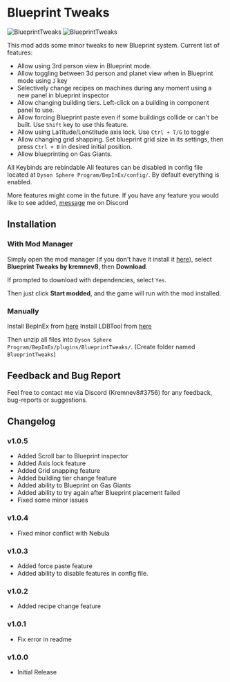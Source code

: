 # Blueprint Tweaks
![BlueprintTweaks](https://raw.githubusercontent.com/kremnev8/DSP-Mods/master/Mods/BlueprintTweaks/recipe-preview.gif)
![BlueprintTweaks](https://raw.githubusercontent.com/kremnev8/DSP-Mods/master/Mods/BlueprintTweaks/force-preview.gif)

This mod adds some minor tweaks to new Blueprint system. 
Current list of features:
- Allow using 3rd person view in Blueprint mode.
- Allow toggling between 3d person and planet view when in Blueprint mode using `J` key
- Selectively change recipes on machines during any moment using a new panel in blueprint inspector
- Allow changing building tiers. Left-click on a building in component panel to use.
- Allow forcing Blueprint paste even if some buildings collide or can't be built. Use `Shift` key to use this feature.
- Allow using La`T`itude/Lon`G`titude axis lock. Use `Ctrl + T/G` to toggle
- Allow changing grid shapping. Set blueprint grid size in its settings, then press `Ctrl + B` in desired initial position.
- Allow blueprinting on Gas Giants.

All Keybinds are rebindable
All features can be disabled in config file located at `Dyson Sphere Program/BepInEx/config/`. By default everything is enabled.

More features might come in the future. If you have any feature you would like to see added, [message](#feedback-and-bug-report) me on Discord

## Installation
### With Mod Manager

Simply open the mod manager (if you don't have it install it [here](https://dsp.thunderstore.io/package/ebkr/r2modman/)), select **Blueprint Tweaks by kremnev8**, then **Download**.

If prompted to download with dependencies, select `Yes`.

Then just click **Start modded**, and the game will run with the mod installed.

### Manually
Install BepInEx from [here](https://dsp.thunderstore.io/package/xiaoye97/BepInEx/)
Install LDBTool from [here](https://dsp.thunderstore.io/package/xiaoye97/LDBTool/)

Then unzip all files into `Dyson Sphere Program/BepInEx/plugins/BlueprintTweaks/`. (Create folder named `BlueprintTweaks`)

## Feedback and Bug Report
Feel free to contact me via Discord (Kremnev8#3756) for any feedback, bug-reports or suggestions.

## Changelog
### v1.0.5
- Added Scroll bar to Blueprint inspector
- Added Axis lock feature
- Added Grid snapping feature
- Added building tier change feature
- Added ability to Blueprint on Gas Giants
- Added ability to try again after Blueprint placement failed
- Fixed some minor issues
### v1.0.4
- Fixed minor conflict with Nebula
### v1.0.3
- Added force paste feature
- Added ability to disable features in config file.
### v1.0.2
- Added recipe change feature
### v1.0.1
- Fix error in readme
### v1.0.0
- Initial Release